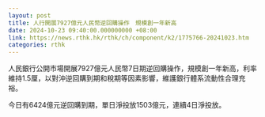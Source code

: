 ```yaml
---
layout: post
title: 人行開展7927億元人民幣逆回購操作　規模創一年新高
date: 2024-10-23 09:40:00.000000000 +08:00
link: https://news.rthk.hk/rthk/ch/component/k2/1775766-20241023.htm
categories: rthk
---
```


人民銀行公開市場開展7927億元人民幣7日期逆回購操作，規模創一年新高，利率維持1.5厘，以對沖逆回購到期和稅期等因素影響，維護銀行體系流動性合理充裕。

今日有6424億元逆回購到期，單日淨投放1503億元，連續4日淨投放。
